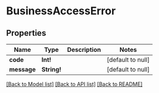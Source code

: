 # BusinessAccessError

## Properties
Name | Type | Description | Notes
------------ | ------------- | ------------- | -------------
**code** | **Int!** |  | [default to null]
**message** | **String!** |  | [default to null]

[[Back to Model list]](../README.md#documentation-for-models) [[Back to API list]](../README.md#documentation-for-api-endpoints) [[Back to README]](../README.md)


